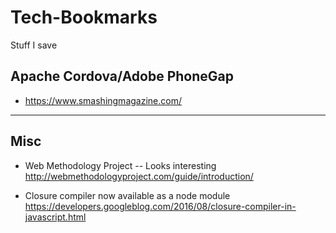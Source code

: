 # Tech-Bookmarks
Stuff I save

Apache Cordova/Adobe PhoneGap
------------------------------

* https://www.smashingmagazine.com/

-----------------------------------------

Misc
----
- Web Methodology Project -- Looks interesting
http://webmethodologyproject.com/guide/introduction/

- Closure compiler now available as a node module
https://developers.googleblog.com/2016/08/closure-compiler-in-javascript.html
